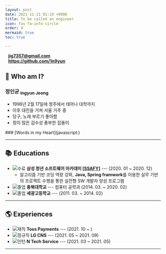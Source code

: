 ```yaml
---
layout: post
date: 2021-11-11 01:19 +0900
title: To be called an engineer
icon: fas fa-info-circle
order: 4
mermaid: true
toc: true

--- 
```


<i class="fas fa-envelope" style="margin-right: 10px"></i>**jig7357@gmail.com**  
<i class="fab fa-github" style="margin-right: 10px"></i>**<https://github.com/1n9yun>**

## 🤔 Who am I?

### 정인균 <sub>Ingyun Jeong</sub>

* 1996년 2월 17일에 청주에서 태어나 대학까지
* 이후 대전을 거쳐 서울 거주 중
* 당구, 노래 부르기 좋아함
* 정이 많은 감수성 풍부한 집돌이

<div class="collapsible-header" markdown="1">
### [Words in my Heart](javascript:)
</div>
<div class="collapsible-body" markdown="1" style="display: none">
- <span style="color: orange">**자신감은 행동과 노력으로 증명되어야 한다**</span>
- <span style="color: skyblue">**흔들리는 벽엔 아무도 기댈 수 없다**</span>
- **멋있는 사람이 되자**
</div>

---

## 📚 Educations

* ![수료](https://img.shields.io/badge/-수료-grey) **삼성 청년 소프트웨어 아카데미 [[SSAFY]](https://www.ssafy.com/ksp/jsp/swp/swpMain.jsp)** --- (2020. 01 ~ 2020. 12)
    * 알고리즘 기반 코딩 역량 강화, **Java, Spring framwork**를 이용한 실무 기반의 프로젝트 수행을 통한 실전형 SW 개발자 양성 프로그램
* ![졸업](https://img.shields.io/badge/-졸업-grey) **충북대학교** --- 컴퓨터 공학과 (2014. 03. ~ 2020. 02)  
* ![졸업](https://img.shields.io/badge/-졸업-grey) **세광고등학교** --- (2011. 03. ~ 2014. 02)  

---

## 🌎 Experiences

* ![재직](https://img.shields.io/badge/-Current-green) **Toss Payments** --- (2021. 10 ~ )
* ![정규직](https://img.shields.io/badge/-Full_Time-grey) **LG CNS** --- (2021. 05 ~ 2021. 09)
* ![인턴](https://img.shields.io/badge/-Intern-grey) **N Tech Service** --- (2021. 03 ~ 2021. 05)

---

<!-- ## 🔥 Projects -->

<!-- ### Refactoring

열정적이지만 부족했던 과거의 프로젝트 다시보기

![inprogress](https://img.shields.io/badge/-in_progress-blue) **[STEW](/stew/)** -->

<!-- --- -->

<!-- ### SSAFY
#### [STEW --- 캠 스터디 플랫폼](/posts/stew)
#### [Michin AI --- 인공지능 영어 공부 챗봇](/posts/michin-ai)
#### [POPO --- 개발자 포트폴리오 플랫폼](/posts/popo) -->